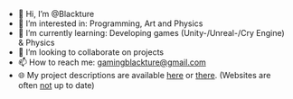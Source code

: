 - 👋 Hi, I’m @Blackture
- 👀 I’m interested in: Programming, Art and Physics
- 🌱 I’m currently learning: Developing games (Unity-/Unreal-/Cry Engine) & Physics
- 💞️ I’m looking to collaborate on projects
- 📫 How to reach me: gamingblackture@gmail.com
- 🌐 My project descriptions are available [here](https://blackture.github.io) or [there](https://blaxrewstudios.github.io). (Websites are often <ins>not</ins> up to date)

<!---
Blackture/Blackture is a ✨ special ✨ repository because its `README.md` (this file) appears on your GitHub profile.
You can click the Preview link to take a look at your changes.
--->
